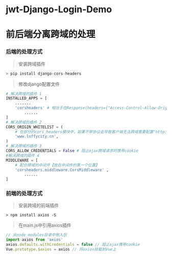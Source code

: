 # jwt-Django-Login-Demo

# 前后端分离跨域的处理

### 后端的处理方式

> 安装跨域插件

```python
> pip install django-cors-headers
```

> 修改django配置文件

```python
# 解决跨域的插件 1
INSTALLED_APPS = [
  	.......
    'corsheaders' # 相当于在Response(headers={"Access-Control-Allow-Origin":"客户端地址/*"})
		......
]
# 解决跨域的插件 2
CORS_ORIGIN_WHITELIST = (
    # 在部分的cors_headers模块中，如果不带协议会导致客户端无法跨域需要配置"http://www.luffycity.cn:8080"
    'www.luffycity.cn',
)
# 解决跨域的插件 3
CORS_ALLOW_CREDENTIALS = False # 阻止ajax跨域请求时携带cookie
#解决跨域的插件 4
MIDDLEWARE = [
    # 配合跨域的中间件【放在中间件的第一个位置】
    'corsheaders.middleware.CorsMiddleware' ,
		......
]
```

### 前端的处理方式

> 安装跨域的前端插件

```vue
> npm install axios -S
```

> 在main.js中引用axios插件

```javascript
// 从node_modules目录中倒入包
import axios from 'axios'
axios.defaults.withCredentials = false // 阻止ajax携带cookie
Vue.prototype.$axios = axios // 将axios挂载到Vue上
```

